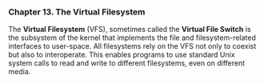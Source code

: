 ### **Chapter 13. The Virtual Filesystem**

The **Virtual Filesystem** (VFS), sometimes called the **Virtual File Switch** is the subsystem of the kernel that implements the file and filesystem-related interfaces to user-space. All filesystems rely on the VFS not only to coexist but also to interoperate. This enables programs to use standard Unix system calls to read and write to different filesystems, even on different media.


